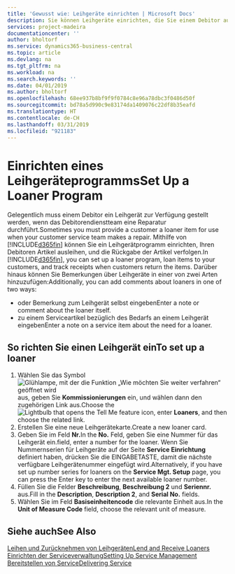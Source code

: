 ```yaml
---
title: 'Gewusst wie: Leihgeräte einrichten | Microsoft Docs'
description: Sie können Leihgeräte einrichten, die Sie einem Debitor ausleihen können, wenn er Serviceartikel im Service hat.
services: project-madeira
documentationcenter: ''
author: bholtorf
ms.service: dynamics365-business-central
ms.topic: article
ms.devlang: na
ms.tgt_pltfrm: na
ms.workload: na
ms.search.keywords: ''
ms.date: 04/01/2019
ms.author: bholtorf
ms.openlocfilehash: 68ee937b8bf9f9f0784c8e96a78dbc3f0486d50f
ms.sourcegitcommit: bd78a5d990c9e83174da1409076c22df8b35eafd
ms.translationtype: HT
ms.contentlocale: de-CH
ms.lasthandoff: 03/31/2019
ms.locfileid: "921183"
---
```

# <a name="set-up-a-loaner-program"></a><span data-ttu-id="3419d-103">Einrichten eines Leihgeräteprogramms</span><span class="sxs-lookup"><span data-stu-id="3419d-103">Set Up a Loaner Program</span></span>
<span data-ttu-id="3419d-104">Gelegentlich muss einem Debitor ein Leihgerät zur Verfügung gestellt werden, wenn das Debitorendienstteam eine Reparatur durchführt.</span><span class="sxs-lookup"><span data-stu-id="3419d-104">Sometimes you must provide a customer a loaner item for use when your customer service team makes a repair.</span></span> <span data-ttu-id="3419d-105">Mithilfe von [!INCLUDE[d365fin](includes/d365fin_md.md)] können Sie ein Leihgerätprogramm einrichten, Ihren Debitoren Artikel ausleihen, und die Rückgabe der Artikel verfolgen.</span><span class="sxs-lookup"><span data-stu-id="3419d-105">In [!INCLUDE[d365fin](includes/d365fin_md.md)], you can set up a loaner program, loan items to your customers, and track receipts when customers return the items.</span></span> <span data-ttu-id="3419d-106">Darüber hinaus können Sie Bemerkungen über Leihgeräte in einer von zwei Arten hinzuzufügen:</span><span class="sxs-lookup"><span data-stu-id="3419d-106">Additionally, you can add comments about loaners in one of two ways:</span></span>  
  
* <span data-ttu-id="3419d-107">oder Bemerkung zum Leihgerät selbst eingeben</span><span class="sxs-lookup"><span data-stu-id="3419d-107">Enter a note or comment about the loaner itself.</span></span>  
* <span data-ttu-id="3419d-108">zu einem Serviceartikel bezüglich des Bedarfs an einem Leihgerät eingeben</span><span class="sxs-lookup"><span data-stu-id="3419d-108">Enter a note on a service item about the need for a loaner.</span></span>  

## <a name="to-set-up-a-loaner"></a><span data-ttu-id="3419d-109">So richten Sie einen Leihgerät ein</span><span class="sxs-lookup"><span data-stu-id="3419d-109">To set up a loaner</span></span>  
1. <span data-ttu-id="3419d-110">Wählen Sie das Symbol ![Glühlampe, mit der die Funktion „Wie möchten Sie weiter verfahren“ geöffnet wird](media/ui-search/search_small.png "Wie möchten Sie weiter verfahren?") aus, geben Sie **Kommissionierungen** ein, und wählen dann den zugehörigen Link aus.</span><span class="sxs-lookup"><span data-stu-id="3419d-110">Choose the ![Lightbulb that opens the Tell Me feature](media/ui-search/search_small.png "Tell me what you want to do") icon, enter **Loaners**, and then choose the related link.</span></span>  
2. <span data-ttu-id="3419d-111">Erstellen Sie eine neue Leihgerätekarte.</span><span class="sxs-lookup"><span data-stu-id="3419d-111">Create a new loaner card.</span></span> 
3. <span data-ttu-id="3419d-112">Geben Sie im Feld **Nr.**</span><span class="sxs-lookup"><span data-stu-id="3419d-112">In the **No.**</span></span> <span data-ttu-id="3419d-113">Feld,  geben Sie eine Nummer für das Leihgerät ein.</span><span class="sxs-lookup"><span data-stu-id="3419d-113">field, enter a number for the loaner.</span></span> <span data-ttu-id="3419d-114">Wenn Sie Nummernserien für Leihgeräte auf der Seite **Service Einrichtung** definiert haben, drücken Sie die EINGABETASTE, damit die nächste verfügbare Leihgerätenummer eingefügt wird.</span><span class="sxs-lookup"><span data-stu-id="3419d-114">Alternatively, if you have set up number series for loaners on the **Service Mgt. Setup** page, you can press the Enter key to enter the next available loaner number.</span></span>  
4. <span data-ttu-id="3419d-115">Füllen Sie die Felder **Beschreibung**, **Beschreibung 2** und **Seriennr.** aus.</span><span class="sxs-lookup"><span data-stu-id="3419d-115">Fill in the **Description**, **Description 2**, and **Serial No.** fields.</span></span>  
5. <span data-ttu-id="3419d-116">Wählen Sie im Feld **Basiseinheitencode** die relevante Einheit aus.</span><span class="sxs-lookup"><span data-stu-id="3419d-116">In the **Unit of Measure Code** field, choose the relevant unit of measure.</span></span>  
  
## <a name="see-also"></a><span data-ttu-id="3419d-117">Siehe auch</span><span class="sxs-lookup"><span data-stu-id="3419d-117">See Also</span></span>
[<span data-ttu-id="3419d-118">Leihen und Zurücknehmen von Leihgeräten</span><span class="sxs-lookup"><span data-stu-id="3419d-118">Lend and Receive Loaners</span></span>](service-how-to-lend-receive-loaners.md)  
[<span data-ttu-id="3419d-119">Einrichten der Serviceverwaltung</span><span class="sxs-lookup"><span data-stu-id="3419d-119">Setting Up Service Management</span></span>](service-setup-service.md)  
[<span data-ttu-id="3419d-120">Bereitstellen von Service</span><span class="sxs-lookup"><span data-stu-id="3419d-120">Delivering Service</span></span>](service-deliver-service.md)  

